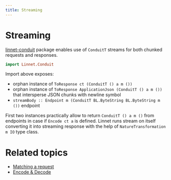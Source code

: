 ```yaml
---
title: Streaming
---
```


# Streaming

[linnet-conduit](http://hackage.haskell.org/package/linnet-conduit) package enables use of
`ConduitT` streams for both chunked requests and responses.

```haskell
import Linnet.Conduit
```

Import above exposes:
- orphan instance of `ToResponse ct (ConduitT () a m ())`
- orphan instance of `ToResponse ApplicationJson (ConduitT () a m ())` that intersperse JSON chunks
with newline symbol
- `streamBody :: Endpoint m (ConduitT BL.ByteString BL.ByteString m ())` endpoint

First two instances practically allow to return `ConduitT () a m ()` from endpoints in case if `Encode ct a` is defined.
Linnet runs stream on itself converting it into streaming response with the help of `NatureTransformation m IO` type class.

# Related topics
- [Matching a request](02-request-match.html)
- [Encode & Decode](04-encode-decode.html)